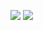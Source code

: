 [![](https://gitlab.com/pl.rachuna-net/cicd/components/unit-test/-/badges/release.svg)](https://gitlab.com/pl.rachuna-net/cicd/components/unit-test/-/releases)
[![](https://gitlab.com/pl.rachuna-net/cicd/components/unit-test/badges/main/pipeline.svg)](https://gitlab.com/pl.rachuna-net/cicd/components/unit-test/-/commits/main)
